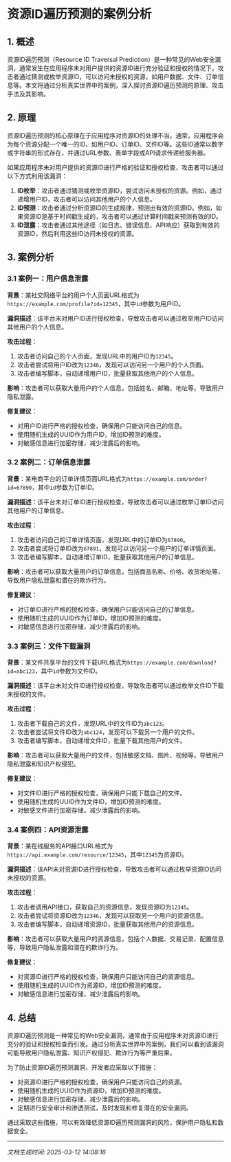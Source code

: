 # 资源ID遍历预测的案例分析

## 1. 概述

资源ID遍历预测（Resource ID Traversal Prediction）是一种常见的Web安全漏洞，通常发生在应用程序未对用户提供的资源ID进行充分验证和授权的情况下。攻击者通过猜测或枚举资源ID，可以访问未授权的资源，如用户数据、文件、订单信息等。本文将通过分析真实世界中的案例，深入探讨资源ID遍历预测的原理、攻击手法及其影响。

## 2. 原理

资源ID遍历预测的核心原理在于应用程序对资源ID的处理不当。通常，应用程序会为每个资源分配一个唯一的ID，如用户ID、订单ID、文件ID等。这些ID通常以数字或字符串的形式存在，并通过URL参数、表单字段或API请求传递给服务器。

如果应用程序未对用户提供的资源ID进行严格的验证和授权检查，攻击者可以通过以下方式利用该漏洞：

1. **ID枚举**：攻击者通过猜测或枚举资源ID，尝试访问未授权的资源。例如，通过递增用户ID，攻击者可以访问其他用户的个人信息。
2. **ID预测**：攻击者通过分析资源ID的生成规律，预测出有效的资源ID。例如，如果资源ID是基于时间戳生成的，攻击者可以通过计算时间戳来预测有效的ID。
3. **ID泄露**：攻击者通过其他途径（如日志、错误信息、API响应）获取到有效的资源ID，然后利用这些ID访问未授权的资源。

## 3. 案例分析

### 3.1 案例一：用户信息泄露

**背景**：某社交网络平台的用户个人页面URL格式为`https://example.com/profile?id=12345`，其中`id`参数为用户ID。

**漏洞描述**：该平台未对用户ID进行授权检查，导致攻击者可以通过枚举用户ID访问其他用户的个人信息。

**攻击过程**：
1. 攻击者访问自己的个人页面，发现URL中的用户ID为`12345`。
2. 攻击者尝试将用户ID改为`12346`，发现可以访问另一个用户的个人页面。
3. 攻击者编写脚本，自动递增用户ID，批量获取其他用户的个人信息。

**影响**：攻击者可以获取大量用户的个人信息，包括姓名、邮箱、地址等，导致用户隐私泄露。

**修复建议**：
- 对用户ID进行严格的授权检查，确保用户只能访问自己的信息。
- 使用随机生成的UUID作为用户ID，增加ID预测的难度。
- 对敏感信息进行加密存储，减少泄露后的影响。

### 3.2 案例二：订单信息泄露

**背景**：某电商平台的订单详情页面URL格式为`https://example.com/order?id=67890`，其中`id`参数为订单ID。

**漏洞描述**：该平台未对订单ID进行授权检查，导致攻击者可以通过枚举订单ID访问其他用户的订单信息。

**攻击过程**：
1. 攻击者访问自己的订单详情页面，发现URL中的订单ID为`67890`。
2. 攻击者尝试将订单ID改为`67891`，发现可以访问另一个用户的订单详情页面。
3. 攻击者编写脚本，自动递增订单ID，批量获取其他用户的订单信息。

**影响**：攻击者可以获取大量用户的订单信息，包括商品名称、价格、收货地址等，导致用户隐私泄露和潜在的欺诈行为。

**修复建议**：
- 对订单ID进行严格的授权检查，确保用户只能访问自己的订单信息。
- 使用随机生成的UUID作为订单ID，增加ID预测的难度。
- 对敏感信息进行加密存储，减少泄露后的影响。

### 3.3 案例三：文件下载漏洞

**背景**：某文件共享平台的文件下载URL格式为`https://example.com/download?id=abc123`，其中`id`参数为文件ID。

**漏洞描述**：该平台未对文件ID进行授权检查，导致攻击者可以通过枚举文件ID下载未授权的文件。

**攻击过程**：
1. 攻击者下载自己的文件，发现URL中的文件ID为`abc123`。
2. 攻击者尝试将文件ID改为`abc124`，发现可以下载另一个用户的文件。
3. 攻击者编写脚本，自动递增文件ID，批量下载其他用户的文件。

**影响**：攻击者可以获取大量用户的文件，包括敏感文档、图片、视频等，导致用户隐私泄露和知识产权侵犯。

**修复建议**：
- 对文件ID进行严格的授权检查，确保用户只能下载自己的文件。
- 使用随机生成的UUID作为文件ID，增加ID预测的难度。
- 对敏感文件进行加密存储，减少泄露后的影响。

### 3.4 案例四：API资源泄露

**背景**：某在线服务的API接口URL格式为`https://api.example.com/resource/12345`，其中`12345`为资源ID。

**漏洞描述**：该API未对资源ID进行授权检查，导致攻击者可以通过枚举资源ID访问未授权的资源。

**攻击过程**：
1. 攻击者调用API接口，获取自己的资源信息，发现资源ID为`12345`。
2. 攻击者尝试将资源ID改为`12346`，发现可以获取另一个用户的资源信息。
3. 攻击者编写脚本，自动递增资源ID，批量获取其他用户的资源信息。

**影响**：攻击者可以获取大量用户的资源信息，包括个人数据、交易记录、配置信息等，导致用户隐私泄露和潜在的欺诈行为。

**修复建议**：
- 对资源ID进行严格的授权检查，确保用户只能访问自己的资源信息。
- 使用随机生成的UUID作为资源ID，增加ID预测的难度。
- 对敏感信息进行加密存储，减少泄露后的影响。

## 4. 总结

资源ID遍历预测是一种常见的Web安全漏洞，通常由于应用程序未对资源ID进行充分的验证和授权检查而引发。通过分析真实世界中的案例，我们可以看到该漏洞可能导致用户隐私泄露、知识产权侵犯、欺诈行为等严重后果。

为了防止资源ID遍历预测漏洞，开发者应采取以下措施：
- 对资源ID进行严格的授权检查，确保用户只能访问自己的资源。
- 使用随机生成的UUID作为资源ID，增加ID预测的难度。
- 对敏感信息进行加密存储，减少泄露后的影响。
- 定期进行安全审计和渗透测试，及时发现和修复潜在的安全漏洞。

通过采取这些措施，可以有效降低资源ID遍历预测漏洞的风险，保护用户隐私和数据安全。

---

*文档生成时间: 2025-03-12 14:08:16*
